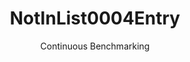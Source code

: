 ---
layout: docu
title: NotInList0004Entry
subtitle: Continuous Benchmarking
selected: In
expanded: Benchmarking
benchmark: /individual_results/NotInList0004Entry.html
---